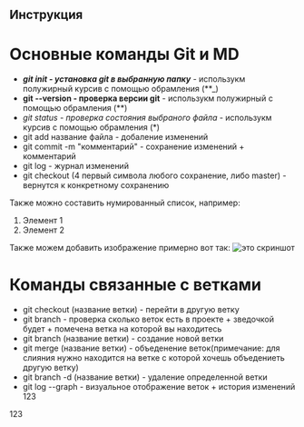 ## Инструкция

# Основные команды Git и MD
+ _**git init - установка git в выбранную папку**_ - использукм полужирный курсив с помощью обрамления (**_)
+ **git --version - проверка версии git** - использукм полужирный с помощью обрамления (**)
+ *git status - проверка состояния выбраного файла* - использукм курсив с помощью обрамления (*)
+ git add название файла - добаление изменений
+ git commit -m "комментарий" - сохранение изменений + комментарий
+ git log - журнал изменений
+ git checkout (4 первый символа любого сохранение, либо master) - вернутся к конкретному сохранению

Также можно составить нумированный список, например:
1. Элемент 1
2. Элемент 2

Также можем добавить изображение примерно вот так: ![это скриншот](изображение_viber_2022-12-16_20-44-38-301.jpg)
# Команды связанные с ветками
+ git checkout (название ветки) - перейти в другую ветку
+ git branch - проверка сколько веток есть в проекте + зведочкой будет + помечена ветка на которой вы находитесь
+ git branch (название ветки) - создание новой ветки
+ git merge (название ветки) - объеденение веток(примечание: для слияния нужно находится на ветке с которой хочешь объедениеть другую ветку)
+ git branch -d (название ветки) - удаление определенной ветки
+ git log --graph - визуальное отображение веток + история изменений
123

123